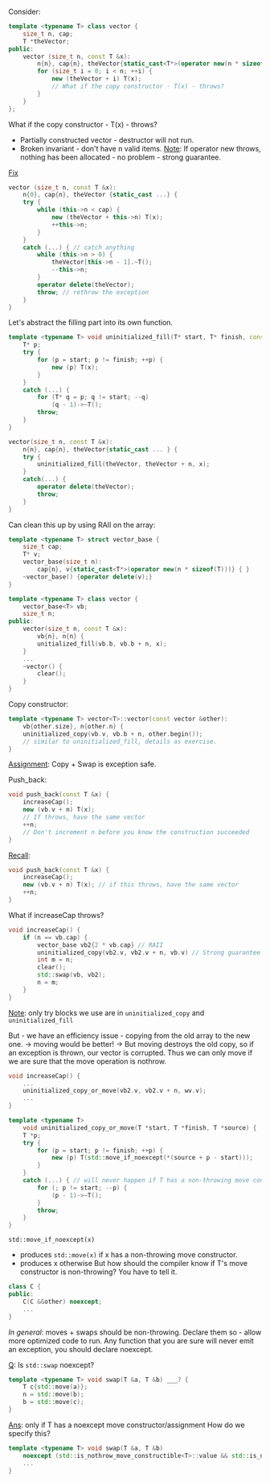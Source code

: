 Consider:
```c++
template <typename T> class vector {
	size_t n, cap;
	T *theVector;
public:
	vector (size_t n, const T &x): 
		n{n}, cap{n}, theVector{static_cast<T*>(operator new(n * sizeof(T)))} {
		for (size_t i = 0; i < n; ++i) {
			new (theVector + i) T(x);
			// What if the copy constructor - T(x) - throws?
		}	
	}
};
```
What if the copy constructor - T(x) - throws?
- Partially constructed vector - destructor will not run.
- Broken invariant - don't have n valid items.
<u>Note</u>: If operator new throws, nothing has been allocated - no problem - strong guarantee.

<u>Fix</u> 
```c++
vector (size_t n, const T &x):
	n{0}, cap{n}, theVector {static_cast ...} {
	try {
		while (this->n < cap) {
			new (theVector + this->n) T(x);
			++this->n;
		}
	}
	catch (...)	{ // catch anything
		while (this->n > 0) {
			theVector[this->n - 1].~T();
			--this->n;
		}
		operator delete(theVector);
		throw; // rethrow the exception
	}
}
```

Let's abstract the filling part into its own function.
```c++
template <typename T> void uninitialized_fill(T* start, T* finish, const T &x) {
	T* p;
	try {
		for (p = start; p != finish; ++p) {
			new (p) T(x);
		}
	}
	catch (...) {
		for (T* q = p; q != start; --q)
			(q - 1)->~T();
		throw;
	}
}

vector(size_t n, const T &x):
	n{n}, cap{n}, theVector{static_cast ... } {
	try {
		uninitialized_fill(theVector, theVector + n, x);
	}	
	catch(...) {
		operator delete(theVector);
		throw;
	}
}
```


Can clean this up by using RAII on the array:
```c++
template <typename T> struct vector_base {
	size_t cap;
	T* v;
	vector_base(size_t n): 
		cap{n}, v{static_cast<T*>(operator new(n * sizeof(T)))} { }
	~vector_base() {operator delete(v);}
}

template <typename T> class vector {
	vector_base<T> vb;
	size_t n;
public:
	vector(size_t n, const T &x):
		vb{n}, n{n} {
		unitialized_fill(vb.b, vb.b + n, x);
	}
	...
	~vector() {
		clear();
	}
}
```

Copy constructor:
```c++
template <typename T> vector<T>::vector(const vector &other):
	vb{other.size}, n{other.n} {
	uninitialized_copy(vb.v, vb.b + n, other.begin());
	// similar to uninitialized_fill, details as exercise.
}
```


<u>Assignment</u>:
Copy + Swap is exception safe.


Push_back:
```c++
void push_back(const T &x) {
	increaseCap();
	new (vb.v + n) T(x);
	// If throws, have the same vector
	++n;
	// Don't increment n before you know the construction succeeded
}
```

<u>Recall</u>:
```c++
void push_back(const T &x) {
	increaseCap();
	new (vb.v + n) T(x); // if this throws, have the same vector
	++n;
}
```

What if increaseCap throws?
```c++
void increaseCap() {
	if (n == vb.cap) {
		vector_base vb2{2 * vb.cap} // RAII
		uninitialized_copy(vb2.v, vb2.v + n, vb.v) // Strong guarantee
		int m = n;
		clear();
		std::swap(vb, vb2);
		n = m;
	}
}
```

<u>Note</u>: only try blocks we use are in `uninitialized_copy` and `uninitialized_fill`

But - we have an efficiency issue - copying from the old array to the new one.
-> moving would be better!
-> But moving destroys the old copy, so if an exception is thrown, our vector is corrupted.
Thus we can only move if we are sure that the move operation is nothrow.
```c++
void increaseCap() {
	...
	uninitialized_copy_or_move(vb2.v, vb2.v + n, wv.v);
	...
}

template <typename T> 
	void uninitialized_copy_or_move(T *start, T *finish, T *source) {
	T *p;
	try {
		for (p = start; p != finish; ++p) {
			new (p) T(std::move_if_noexcept(*(source + p - start)));
		}
	}	
	catch (...) { // will never happen if T has a non-throwing move constructor
		for (; p != start; --p) {
			(p - 1)->~T();
		}
		throw;
	}
}
```

`std::move_if_noexcept(x)`
- produces `std::move(x)` if x has a non-throwing move constructor.
- produces x otherwise
But how should the compiler know if T's move constructor is non-throwing?
You have to tell it.
```c++
class C {
public:
	C(C &&other) noexcept;
	...
}
```

*In general*: moves + swaps should be non-throwing.
Declare them so - allow more optimized code to run.
Any function that you are sure will never emit an exception, you should declare noexcept.

<u>Q</u>: Is `std::swap` noexcept?
```c++
template <typename T> void swap(T &a, T &b) ___? {
	T c{std::move(a)};
	n = std::move(b);
	b = std::move(c);
}
```
<u>Ans</u>: only if T has a noexcept move constructor/assignment 
How do we specify this?
```c++
template <typename T> void swap(T &a, T &b)
	noexcept (std::is_nothrow_move_constructible<T>::value && std::is_nothrow_move_assignable<T>::value) {
	...	
}
```


